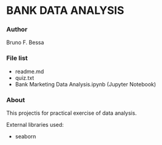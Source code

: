 # BANK DATA ANALYSIS

### Author  
Bruno F. Bessa
 
### File list  
* readme.md
* quiz.txt
* Bank Marketing Data Analysis.ipynb (Jupyter Notebook)

### About  
 This projectis for practical exercise of data analysis.
 
 External libraries used:

* seaborn


